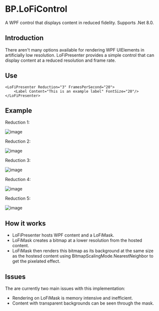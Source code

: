 # BP.LoFiControl
A WPF control that displays content in reduced fidelity. Supports .Net 8.0.

## Introduction
There aren't many options available for rendering WPF UIElements in artificially low resolution.
LoFiPresenter provides a simple control that can display content at a reduced resolution and frame rate.

## Use
```xaml
<LoFiPresenter Reduction="3" FramesPerSecond="20">
    <Label Content="This is an example label" FontSize="20"/>
</LoFiPresenter>
```

## Example
Reduction 1:

![image](https://github.com/benpollarduk/BP.LoFiControl/assets/129943363/cfb4cdf6-2657-4e38-aeff-04612c1cf7a8)

Reduction 2:

![image](https://github.com/benpollarduk/BP.LoFiControl/assets/129943363/f4208e65-53af-49c2-8f59-7fd60d6dc024)

Reduction 3:

![image](https://github.com/benpollarduk/BP.LoFiControl/assets/129943363/a63ba834-fa3f-459f-877f-7fd89363e139)

Reduction 4:

![image](https://github.com/benpollarduk/BP.LoFiControl/assets/129943363/264664e1-e06b-4359-bd25-5504bd0bdcaf)

Reduction 5:

![image](https://github.com/benpollarduk/BP.LoFiControl/assets/129943363/0468753b-727b-4ea0-ab15-c044d6110ea2)

## How it works
* LoFiPresenter hosts WPF content and a LoFiMask.
* LoFiMask creates a bitmap at a lower resolution from the hosted content.
* LoFiMask then renders this bitmap as its background at the same size as the hostesd content using BitmapScalingMode.NearestNeighbor to get the pixelated effect.

## Issues
The are currently two main issues with this implementation:
* Rendering on LoFiMask is memory intensive and inefficient.
* Content with transparent backgrounds can be seen through the mask.
